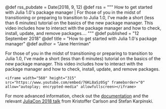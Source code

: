 @def rss_pubdate = Date(2018, 9, 12)
@def rss = """ How to get started with Julia 1.0's package manager | For those of you in the midst of transitioning or preparing to transition to Julia 1.0, I've made a short (less than 6 minutes) tutorial on the basics of the new package manager. This video includes how to interact with the package manager and how to check, install, update, and remove packages.... """
@def published = "12 September 2018"
@def title = "How to get started with Julia 1.0's package manager"
@def author = "Jane Herriman"

For those of you in the midst of transitioning or preparing to transition to Julia 1.0, I've made a short (less than 6 minutes) tutorial on the basics of the new package manager. This video includes how to interact with the package manager and how to check, install, update, and remove packages.

~~~
<iframe width="560" height="315" src="https://www.youtube.com/embed/76KL8aSz0Sg" frameborder="0" allow="autoplay; encrypted-media" allowfullscreen></iframe>
~~~

For more advanced information, check out the [documentation](https://docs.julialang.org/en/v1/stdlib/Pkg/index.html) and the relevant [JuliaCon 2018 talk](https://youtu.be/HgFmiT5p0zU) from Kristoffer Carlson and Stefan Karpinski.
